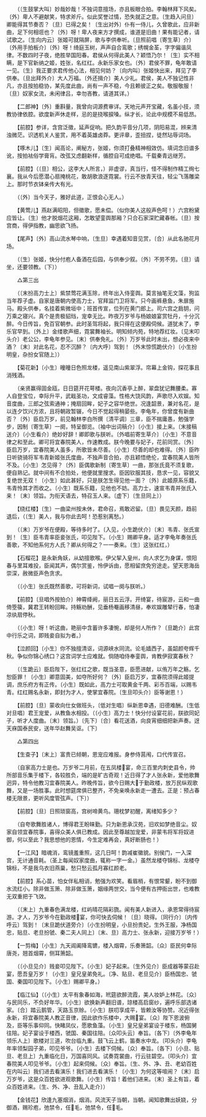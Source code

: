 <!-- { "loadSidebar": true } -->
　　（〔生鼓掌大叫〕妙哉妙哉！不独词意擅场，亦且板眼合拍。李翰林拜下风矣。〔外〕卑人不避献笑，特求斧斤。似此奖誉过情，恐失就正之意。〔生趋入问旦〕卿能得其节奏否？〔旦〕已得之矣！〔生出对外〕仆有一侍儿，久曾歌此，应非新曲，足下何相诳也？〔外〕呀！卑人夜来方才撰成，谁道是旧曲！果有能记者，请试歌之。〔生向内云〕张姬可就隔屏，歌与李供奉听。〔旦照前唱〔寄生草〕介〕〔外用手拍板介〕〔外〕呀！绮庭玉树，声声自合鸾歌；绣幌金荃，字字偏谐凤律。不数四时子夜，绝胜举国阳春。君侯从何得此美人？颖悟乃尔！〔生〕实不相瞒，是下官新纳之姬，姓张，名红红。永新乐家女也。〔外〕君侯不罪，龟年敢请一见。〔生〕我正要求君传他心法，相见何妨？〔向内叫〕张姬快出来，拜见了李供奉。〔旦出拜外介〕大人万福。〔外还揖介〕美人少礼。君侯，美人不独记性非凡，亦且按拍稳协，某先度此曲，尚有一声不稳，今且赖彼正之矣。敬服敬服！〔旦〕奴家女流，未闲律吕，幸勿吝教，请道其详。） 

　　【二郎神】〔外〕重斟量，我曾向词源费审详。天地元声开宝藏，名虽小技，须教协律依腔。欲度新声休走样，忌的是挠喉捩嗓。纵才长，论此中规模不易低昂。 

　　【前腔】参详，含宫泛徵，延声促响。把久韵平音分几项，阴阳易混，辨来清浊微茫。识透机关人鉴赏，用不着英雄卤莽。更评章，歪扭捏，徒然玷辱词场。 

　　【啄木儿】〔生〕闻高论，阐秘方，张姬，你须打叠精神相效仿。填词念旧谱多讹，按拍袪俗学膏肓。改弦又虑翻新样，循腔自可成绝唱。千载秦青远继芳。 

　　【前腔】（〔旦〕相公，这李大人所言，）非虚谬，真当行，怪不得制作精工绚七襄。我从今后愿潜心扇掩桃花，敢胡歌浪逐霓裳。行云不放青天往，轻尘飞落雕梁上。那时节衣钵亲传大有光。 

　　（〔外〕当今天子，雅好此道，正恨会心无人。） 

　　【黄莺儿】燕赵满昭阳，但徵歌，愿未偿。（似你美人这般声色呵！）六宫粉黛应皆让。〔生〕他才脱烟花这厢，怎敢望銮舆那厢？只合石家深贮藏春帐。〔旦〕按宫商，得伊指教，幽思欲飞扬。 

　　【尾声】〔外〕高山流水琴中响，〔生旦〕幸遇着知音见赏，〔合〕从此名驰花月场。 

　　（〔生〕张姬，快分付庖人备酒在后园，与供奉少叙。〔外〕不劳不劳。〔旦〕请坐，还要领教。〔下〕） 

　　△第三出 

　　（〔末扮高力士上〕紫禁莺花满玉除，终年出入侍銮舆。莫言抽笔无文藻，狗监当年荐子虚。自家是唐朝内使高力士，官拜监门卫将军。只今画裤悬鱼，朱扉施马。殿头供奉，名挂着紫微垣中；班首传宣，位列在黄门郎上。司六宫之扃钥，问万乘之寝兴。真个是贵极貂珰，宠幸无比。昨夜万岁爷与杨娘娘宴赏牡丹，十分沉醉。今日传旨，免百官朝参。此时圣驾将起，我只得在这便殿伺候。道犹未了，李乐官早到。〔外上〕金缕歌声细，霓裳舞袖长。明知倾内苑，特地荐红妆。〔见末叩头介〕老公公，李龟年参见。〔末〕供奉免礼。〔外〕万岁爷此时未出，想必夜来中酒？〔末〕对此名花，忍不沉醉？〔内大呼〕驾到！〔外末惊慌跪伏介〕〔小生扮明皇，杂扮女官随上〕） 

　　【菊花新】〔小生〕曈曈日色照龙楼，遥见南山紫翠浮。帘幕上金钩，探花事且消残酒。 

　　（亲贤赢得固金瓯，日日筵开花萼楼。夜向沉香亭上醉，翠盘犹记舞腰柔。寡人自登宝位，幸际升平，武戢圣功，文成睿藻。性格大饶风韵，声歌尽入欢娱。知音度曲，三郎之弦索通神；掩扇回眸，妃子之容华绝世。况逢韶景，兼对名花，是以连夕饮兴方浓，且将朝政暂辍，今日不觉起得稍晏些。李龟年，你曾度有新曲否？〔外〕臣启万岁，前见翰林李白所撰〔清平调〕三章，臣不揣庸愚，勉强学步，因制〔寄生草〕一阕，特呈御览。〔袖中出词稿介〕〔小生〕接上来。〔末接稿送介〕〔小生看介〕绝妙好辞！卿即歌与朕听。〔外唱前寄生草介〕〔小生〕不意音律之和至此。卿可将宜春院美人，作速教成。朕今晚要与妃子，花前同赏。〔外〕臣启万岁，宜春院美人虽多，所歌皆未尽善。〔小生〕尽善的却也难得。〔外〕臣昨日听骁骑将军韦青新姬张氏度曲，不独声音合拍，亦且颖悟绝伦，宜春院美人皆所不及。〔小生〕怎见得？〔外〕臣偶歌新制〔寄生草〕一曲，那张氏竟不须复歌，便自熟记。就中间有不合拍处，他便就里搜求。臣因钦服其技，恳求一见，容貌又复绝世无双！〔小生〕如此甚好，只是朕怎生得见他一面？〔外〕此姬原系乐籍，韦青怜其才而收之。〔小生〕既系乐籍，见他也不妨。高力士，速宣韦青并张氏入来！〔末〕领旨。为衔天语去，特召玉人来。〔虚下〕〔生旦同上〕） 

　　【绕红楼】〔生〕一曲梁州按未休，君命召，焉敢迟留。〔旦〕畏见天颜，趋前退后，（〔生〕美人，我与你此去呵！恐惹别离愁。） 

　　（〔末〕万岁爷在便殿，等待多时了。〔入见，小生跪伏介〕〔末〕韦青、张氏宣到！〔生〕臣韦青率臣妾张氏，叩见陛下。〔小生〕赐卿平身。适才李龟年奏张氏善歌，不知他系何方人氏？卿从何得之？一一奏来。〔生〕这张红红，） 

　　【石榴花】是永新角妖，从幼擅歌喉。伊父挈入皇州，向人求乞为身谋，恨阳春与里耳难投，臣闻其声，偶尔赏鉴，怜伊诉由，愿相留庶免穷途走。望天恩海岳崇深，赦微臣声色贪求。 

　　（〔小生〕张氏既然善歌，可将新词，试唱一阕与朕听。） 

　　【前腔】〔旦唱外按拍介〕神霄绛阙，丽日五云浮。开绮宴，待宸游，云和一曲倚箜篌，冀君王转盼回眸。持觞劝酬，见垂杨罨画移清昼，奉欢娱雕辇行春，怕凄凉纨扇停秋。 

　　（〔小生〕呀！听这曲，艳丽中含蓄许多凄惋，却是何人所作？〔旦跪介〕此宫中行乐之词，即贱妾自拟为者。） 

　　【泣颜回】〔小生〕你不独擅清讴，词源峡水同流。论毛嫱西子，虽韶颜夸辉千秋。争似你锦心绣口？这宫词学士应难就。倘随咱侍奉銮舆，肯教伊寂寞春秋？ 

　　（〔生跪云〕臣启陛下，张红红之歌，既当圣意，臣愿进献，以侑万年之觞。乞恕臣罪！〔小生〕卿意固美，如夺所好何？〔外〕臣启万岁，宜春院须得此姬提调，庶乐府方有正传。〔小生〕既如此，高力士可取黄金千两、彩币百端，以赐韦青。红红赐名永新，即封为才人，使掌宜春院。〔生旦叩头介〕臣等谢恩！） 

　　【前腔】〔旦〕蒙收向仕女做班头，〔低对生唱〕纵新恩幸遇，旧德难酬。〔生低对旦唱〕君王宠爱，从教鱼水相投。（〔小生〕高力士！快分付设宴花前，朕欲同妃子，听才人度曲。〔末〕领旨。）〔先下〕〔合〕看花送酒，向良宵细细把新声奏。迓天庥国泰民安，送年华赵舞吴讴。〔下〕 

　　△第四出 

　　【生查子】〔末上〕富贵已倾朝，恩宠应难报。身参侍莒闱，口代传宣召。 

　　（自家高力士是也。万岁爷二月前，在五凤楼宴，命三百里内刺史县令，帅所部音乐集于楼下，各较胜负，端的是旷古奇观！近日得了才人张永新，爱他歌舞迥异，特令他教习宜春院美人。昨晚传旨，欲今日赐大于勤政楼，放万民纵观歌舞，又是一场胜事。此时想筵席俱已整齐，不免亲唤永新走一遭去。正是：预占春楼无限景，更听风度管弦声。〔下〕） 

　　【前腔】〔旦〕日照琐窗高，宫树啼黄鸟。珊枕梦初醒，离绪知多少？ 

　　（自夸歌舞胜诸人，博得君王盼睐勤。只为新恩承汉苑，旧欢如梦绝音尘。奴家自领宜春院事，喜得众美人俱已教成。因此至尊越加宠爱，非蒙韦将军将奴进御，何以至此？我思想他的恩情，今生定难再会，真好断肠也！） 

　　【一江风】暗魂消，鸾镜羞重照，这几日呵！韵减崔徽貌。别侯门，一入深宫，无计通音耗。（圣上每闻奴家度曲，辄称一字一金。）虽然龙楼夺锦标、龙楼夺锦标，不是我乌衣旧燕巢，愁只愁云孤月寡红颜老。 

　　【前腔】系心苗，怕女伴私相诮，勉强为欢笑。看眉梢，有恨常颦，盼不到御水流红小。除非做玉箫、除非做玉箫，姻缘两世交，当今便有古押衙出世，也难教无双重把于飞效。 

　　（〔末上〕九重春色满龙楼，红屿晴花隔彩旒。闻有美人新进入，承恩常得待宸游。才人，万岁爷今在勤政楼宴，你可快去伺候！〔旦〕晓得。〔同行介〕〔内传呼云〕驾到！〔末旦跪伏道旁介〕〔小生扮明皇，小旦扮贵妃，生外王服，净杨国忠，贴旦、老旦扮虢、秦二夫人同上〕〔末、旦〕高力士、张永新，迎接万岁爷！） 

　　【一剪梅】〔小生〕九天阊阖降鸾镳，楼入烟霄，乐奏箫韶。〔众〕臣民何幸际唐尧，翘首烟霄，侧耳箫韶。 

　　（〔小旦见介〕贱妾叩见陛下。〔小生〕妃子起来。〔生外见介〕臣成器等蒙召赴宴，愿吾皇万岁！〔小生〕皇兄皇弟免礼。〔净、贴旦、老旦见介〕臣杨国忠、虢国、秦国叩见陛下。〔小生〕赐卿平身。） 

　　【临江仙】（〔小生〕太平有象春如海，玳筵欲醉流霞，美人妆妒上林花。〔众〕与民同乐，不负好年华。〔小生〕欲换新声翻旧谱，琼楼高启窗纱，遍呼乐部选诸家。〔合〕踏云鹅管，天路玉京赊。〔小生〕朕叨享成平，皆赖汝等协赞。况近得张永新，将宜春院美人教正音律，因此欲作乐楼中，大赐宴。〔众〕陛下恩波俯及，臣等乐事仰同。快睹凤仪，愿歌鱼藻。〔小生〕皇兄皇弟宴设于楼东，杨国舅往陪。妃子宴设于楼西，虢国、秦国往陪。〔众叩头云〕奉旨。〔各下〕〔外李龟年领乐人上〕歌楼对三道，吹台临九重。鼓飞云上鹤，笛奏水中龙。〔叩头介〕李龟年率领梨园子弟，叩见爷爷。〔小生〕去楼下伺候。〔众〕奉旨。〔各下〕〔小旦、贴旦、老旦上〕九重临化日，万国喜同风。试奏霓裳曲，行云驻碧空。〔叩头介〕宜春院美人叩见爷爷。〔小生〕起来伺候。〔众〕奉旨。〔生、外、净、丑、老幼百姓在内叫云〕我们进去看演乐！我们进去看演乐！〔小生〕为何这等喧闹？〔末〕启万岁爷，这是众百姓欲进观歌舞。〔小生〕传旨！着他们进来。〔末〕圣上有旨，着众百姓进来。〔生、外、净、丑乱入走介〕） 

　　【金钱花】欣逢九塞烟消，烟消。风流天子当朝，当朝。闻知歌舞出妖娆，分御酒，赐珍庖，弛禁令，任毛，弛禁令，任毛。 

